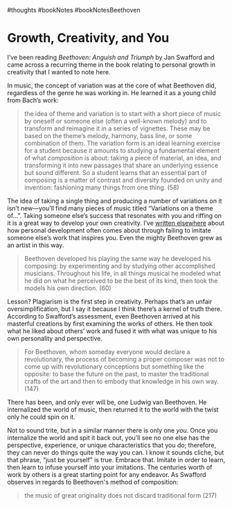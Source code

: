 #thoughts #bookNotes #bookNotesBeethoven

# Growth, Creativity, and You

I’ve been reading _Beethoven: Anguish and Triumph_ by Jan Swafford and came across a recurring theme in the book relating to personal growth in creativity that I wanted to note here.

In music, the concept of variation was at the core of what Beethoven did, regardless of the genre he was working in. He learned it as a young child from Bach’s work: 

> the idea of theme and variation is to start with a short piece of music by oneself or someone else (often a well-known melody) and to transform and reimagine it in a series of vignettes. These may be based on the theme’s melody, harmony, bass line, or some combination of them. The variation form is an ideal learning exercise for a student because it amounts to studying a fundamental element of what *composition* is about: taking a piece of material, an idea, and transforming it into new passages that share an underlying essence but sound different. So a student learns that an essential part of composing is a matter of contrast and diversity founded on unity and invention: fashioning many things from one thing. (58)

The idea of taking a single thing and producing a number of variations on it isn’t new—you’ll find many pieces of music titled “Variations on a theme of...”. Taking someone else’s success that resonates with you and riffing on it is a great way to develop your own creativity. I’ve [written elsewhere](https://blog.jim-nielsen.com/2013/evolution-of-creativity/) about how personal development often comes about through failing to imitate someone else’s work that inspires you. Even the mighty Beethoven grew as an artist in this way.

> Beethoven developed his playing the same way he developed his composing: by experimenting and by studying other accomplished musicians. Throughout his life, in all things musical he modeled what he did on what he perceived to be the best of its kind, then took the models his own direction. (60)

Lesson? Plagiarism is the first step in creativity. Perhaps that’s an unfair oversimplification, but I say it because I think there’s a kernel of truth there. According to Swafford’s assessment, even Beethoven arrived at his masterful creations by first examining the works of others. He then took what he liked about others’ work and fused it with what was unique to his own personality and perspective. 

> For Beethoven, whom someday everyone would declare a revolutionary, the process of becoming a proper composer was not to come up with revolutionary conceptions but something like the opposite: to base the future on the past, to master the traditional crafts of the art and then to embody that knowledge in his own way. (147)

There has been, and only ever will be, one Ludwig van Beethoven. He internalized the world of music, then returned it to the world with the twist only he could spin on it. 

Not to sound trite, but in a similar manner there is only one *you*. Once you internalize the world and spit it back out, you’ll see no one else has the perspective, experience, or unique characteristics that you do; therefore, they can never do things quite the way you can. I know it sounds cliche, but that phrase, “just be yourself” is true. Embrace that. Imitate in order to learn, then learn to infuse yourself into your imitations. The centuries worth of work by others is a great starting point for any endeavor. As Swafford observes in regards to Beethoven's method of composition:

> the music of great originality does not discard traditional form (217)
